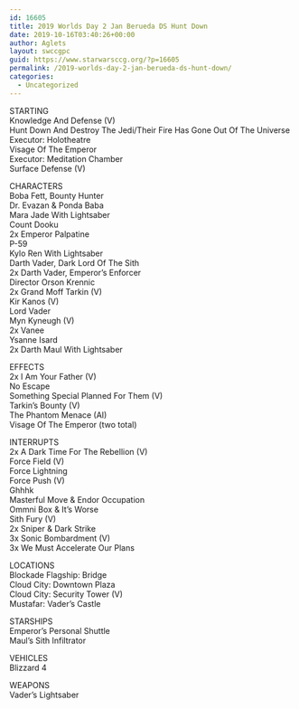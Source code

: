 ```yaml
---
id: 16605
title: 2019 Worlds Day 2 Jan Berueda DS Hunt Down
date: 2019-10-16T03:40:26+00:00
author: Aglets
layout: swccgpc
guid: https://www.starwarsccg.org/?p=16605
permalink: /2019-worlds-day-2-jan-berueda-ds-hunt-down/
categories:
  - Uncategorized
---
```

STARTING  
Knowledge And Defense (V)  
Hunt Down And Destroy The Jedi/Their Fire Has Gone Out Of The Universe  
Executor: Holotheatre  
Visage Of The Emperor  
Executor: Meditation Chamber  
Surface Defense (V)

CHARACTERS  
Boba Fett, Bounty Hunter  
Dr. Evazan & Ponda Baba  
Mara Jade With Lightsaber  
Count Dooku  
2x Emperor Palpatine  
P-59  
Kylo Ren With Lightsaber  
Darth Vader, Dark Lord Of The Sith  
2x Darth Vader, Emperor&#8217;s Enforcer  
Director Orson Krennic  
2x Grand Moff Tarkin (V)  
Kir Kanos (V)  
Lord Vader  
Myn Kyneugh (V)  
2x Vanee  
Ysanne Isard  
2x Darth Maul With Lightsaber

EFFECTS  
2x I Am Your Father (V)  
No Escape  
Something Special Planned For Them (V)  
Tarkin&#8217;s Bounty (V)  
The Phantom Menace (AI)  
Visage Of The Emperor (two total)

INTERRUPTS  
2x A Dark Time For The Rebellion (V)  
Force Field (V)  
Force Lightning  
Force Push (V)  
Ghhhk  
Masterful Move & Endor Occupation  
Ommni Box & It&#8217;s Worse  
Sith Fury (V)  
2x Sniper & Dark Strike  
3x Sonic Bombardment (V)  
3x We Must Accelerate Our Plans

LOCATIONS  
Blockade Flagship: Bridge  
Cloud City: Downtown Plaza  
Cloud City: Security Tower (V)  
Mustafar: Vader&#8217;s Castle

STARSHIPS  
Emperor&#8217;s Personal Shuttle  
Maul&#8217;s Sith Infiltrator

VEHICLES  
Blizzard 4

WEAPONS  
Vader&#8217;s Lightsaber